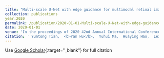 ```yaml
---
title: "Multi-scale U-Net with edge guidance for multimodal retinal image deformable registration"
collection: publications
year:2020
permalink: /publication/2020-01-01-Multi-scale-U-Net-with-edge-guidance-for-multimodal-retinal-image-deformable-registration
date: 2020-01-01
venue: 'In the proceedings of 2020 42nd Annual International Conference of the IEEE Engineering in Medicine &amp; Biology Society (EMBC)'
citation: ' Yuntong Tian,  <b>Yan Hu</b>,  Yuhui Ma,  Huaying Hao,  Lei Mou,  Jianlong Yang,  Yitian Zhao,  Jiang Liu, &quot;Multi-scale U-Net with edge guidance for multimodal retinal image deformable registration.&quot; In the proceedings of 2020 42nd Annual International Conference of the IEEE Engineering in Medicine &amp;amp; Biology Society (EMBC), 2020.'
---
```

Use [Google Scholar](https://scholar.google.com/scholar?q=Multi+scale+U+Net+with+edge+guidance+for+multimodal+retinal+image+deformable+registration){:target="_blank"} for full citation
